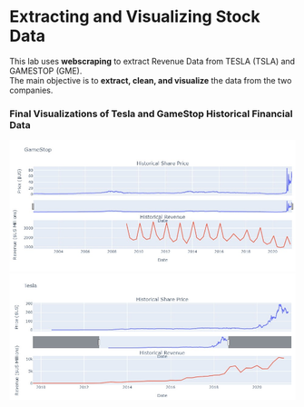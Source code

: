 # Extracting and Visualizing Stock Data
This lab uses **webscraping** to extract Revenue Data from TESLA (TSLA) and GAMESTOP (GME).</br>
The main objective is to **extract, clean, and visualize** the data from the two companies. </br>

### Final Visualizations of Tesla and GameStop Historical Financial Data
![alt text](https://github.com/melleniee/Extracting-and-Visualizing-Stock-Data/blob/main/gme.jpg?raw=true)
![alt text](https://github.com/melleniee/Extracting-and-Visualizing-Stock-Data/blob/main/tesla.jpg?raw=true)
